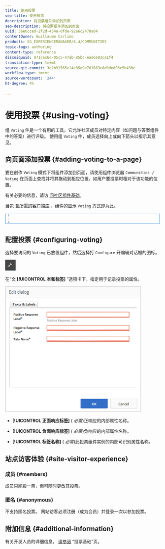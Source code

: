```yaml
---
title: 使用投票
seo-title: 使用投票
description: 将投票组件添加到页面
seo-description: 将投票组件添加到页面
uuid: 56e6cced-2f2d-434a-8fde-92a6c2478a04
contentOwner: Guillaume Carlino
products: SG_EXPERIENCEMANAGER/6.4/COMMUNITIES
topic-tags: authoring
content-type: reference
discoiquuid: 071cac6d-05c5-47ab-85bc-ead6693ca1f4
translation-type: tm+mt
source-git-commit: 3d2b91565e14e85e9e701663c8d0ded03e5b430c
workflow-type: tm+mt
source-wordcount: '244'
ht-degree: 4%

---
```



# 使用投票 {#using-voting}

组 `Voting` 件是一个有用的工具，它允许社区成员对特定内容（如问题与答案组件中的答案）进行评级。 使用组 `Voting` 件，成员选择向上或向下箭头以指示其意见。

## 向页面添加投票 {#adding-voting-to-a-page}

要在创作 `Voting` 模式下将组件添加到页面，请使用组件浏览器 `Communities / Voting` 在页面上查找并将其拖动到相应位置，如用户要投票时相对于该功能的位置。

有关必要的信息，请访 [问社区组件基础](basics.md)。

当包 [含所需的客户端库](essentials-voting.md#essentials-for-client-side) ，组件的显示 `Voting` 方式即为此。

![chlimage_1-307](assets/chlimage_1-307.png)

## 配置投票 {#configuring-voting}

选择要访问的 `Voting` 已放置组件，然后选择打 `Configure` 开编辑对话框的图标。

![chlimage_1-308](assets/chlimage_1-308.png)

在“文 **[!UICONTROL 本和标签]** ”选项卡下，指定用于记录投票的属性。

![chlimage_1-309](assets/chlimage_1-309.png)

* **[!UICONTROL 正面响应标签]**
(
*必需*)正响应的内部属性名称。

* **[!UICONTROL 负面响应标签]**
(
*必需*)负响应的内部属性名称。

* **[!UICONTROL 标签名称]**
(
*必需*)此投票组件实例的内部可识别属性名称。

## 站点访客体验 {#site-visitor-experience}

### 成员 {#members}

成员只能投一票，但可随时更改其投票。

### 匿名 {#anonymous}

不支持匿名投票。 网站访客必须注册（成为会员）并登录一次以参加投票。

## 附加信息 {#additional-information}

有关开发人员的详细信息， [请参阅](essentials-voting.md) “投票基础”页。
